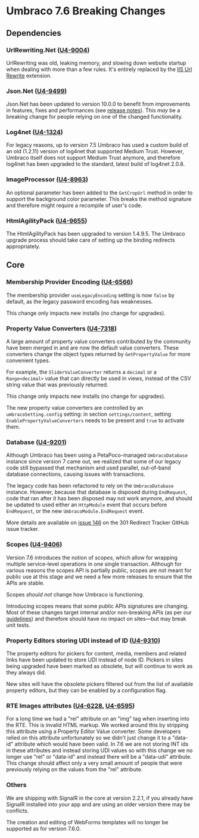 # Umbraco 7.6 Breaking Changes

## Dependencies

### UrlRewriting.Net ([U4-9004](http://issues.umbraco.org/issue/U4-9004))

UrlRewriting was old, leaking memory, and slowing down website startup when dealing with more than a few rules. It's entirely replaced by the [IIS Url Rewrite](https://www.iis.net/downloads/microsoft/url-rewrite) extension.

### Json.Net ([U4-9499](http://issues.umbraco.org/issue/U4-9499))

Json.Net has been updated to version 10.0.0 to benefit from improvements in features, fixes and performances (see [release notes](https://github.com/JamesNK/Newtonsoft.Json/releases)). This *may* be a breaking change for people relying on one of the changed functionality.

### Log4net ([U4-1324](http://issues.umbraco.org/issue/U4-1324))

For legacy reasons, up to version 7.5 Umbraco has used a custom build of an old (1.2.11) version of log4net that supported Medium Trust. However, Umbraco itself does not support Medium Trust anymore, and therefore log4net has been upgraded to the standard, latest build of log4net 2.0.8.

### ImageProcessor ([U4-8963](http://issues.umbraco.org/issue/U4-8963))

An optional parameter has been added to the `GetCropUrl` method in order to support the background color parameter. This breaks the method signature and therefore might require a recompile of user's code.

### HtmlAgilityPack ([U4-9655](http://issues.umbraco.org/issue/U4-9655))

The HtmlAgilityPack has been upgraded to version 1.4.9.5. The Umbraco upgrade process should take care of setting up the binding redirects appropriately.

## Core

### Membership Provider Encoding ([U4-6566](http://issues.umbraco.org/issue/U4-6566))

The membership provider `useLegacyEncoding` setting is now `false` by default, as the legacy password encoding has weaknesses.

This change only impacts new installs (no change for upgrades).

### Property Value Converters ([U4-7318](http://issues.umbraco.org/issue/U4-7318))

A large amount of property value converters contributed by the community have been merged in and are now the default value converters. These converters change the object types returned by `GetPropertyValue` for more convenient types.

For example, the `SliderValueConverter` returns a `decimal` or a `Range<decimal>` value that can directly be used in views, instead of the CSV string value that was previously returned.

This change only impacts new installs (no change for upgrades).

The new property value converters are controlled by an `umbracoSetting.config` setting: in section `settings/content`, setting `EnablePropertyValueConverters` needs to be present and `true` to activate them.

### Database ([U4-9201](http://issues.umbraco.org/issue/U4-9201))

Although Umbraco has been using a PetaPoco-managed `UmbracoDatabase` instance since version 7 came out, we realized that some of our legacy code still bypassed that mechanism and used parallel, out-of-band database connections, causing issues with transactions.

The legacy code has been refactored to rely on the `UmbracoDatabase` instance. However, because that database is disposed during `EndRequest`, code that ran after it has been disposed may not work anymore, and should be updated to used either an `HttpModule` event that occurs before `EndRequest`, or the new `UmbracoModule.EndRequest` event.

More details are available on [issue 146](https://github.com/kipusoep/UrlTracker/issues/146) on the 301 Redirect Tracker GitHub issue tracker.

### Scopes ([U4-9406](http://issues.umbraco.org/issue/U4-9406))

Version 7.6 introduces the notion of *scopes*, which allow for wrapping multiple service-level operations in one single transaction. Although for various reasons the scopes API is partially public, scopes are not meant for public use at this stage and we need a few more releases to ensure that the APIs are stable.

Scopes *should not* change how Umbraco is functioning.

Introducing scopes means that some public APIs signatures are changing. Most of these changes target internal and/or non-breaking APIs (as per our [guidelines](https://our.umbraco.com/Documentation/Development-Guidelines/breaking-changes)) and therefore should have no impact on sites&mdash;but may break unit tests.

### Property Editors storing UDI instead of ID ([U4-9310](http://issues.umbraco.org/issue/U4-9310))

The property editors for pickers for content, media, members and related links have been updated to store UDI instead of node ID. Pickers in sites being upgraded have been marked as obsolete, but will continue to work as they always did.

New sites will have the obsolete pickers filtered out from the list of available property editors, but they can be enabled by a configuration flag.

### RTE Images attributes ([U4-6228](http://issues.umbraco.org/issue/U4-6228), [U4-6595](http://issues.umbraco.org/issue/U4-6595))

For a long time we had a "rel" attribute on an "img" tag when inserting into the RTE. This is invalid HTML markup. We worked around this by stripping this attribute using a Property Editor Value converter. Some developers relied on this attribute unfortunately so we didn't just change it to a "data-id" attribute which would have been valid. In 7.6 we are not storing INT ids in these attributes and instead storing UDI values so with this change we no longer use "rel" or "data-id" and instead there will be a "data-udi" attribute. This change should affect only a very small amount of people that were previously relying on the values from the "rel" attribute.

### Others

We are shipping with SignalR in the core at version 2.2.1, if you already have SignalR installed into your app and are using an older version there may be conflicts.

The creation and editing of WebForms templates will no longer be supported as for version 7.6.0.
